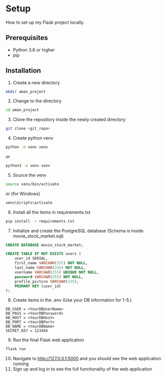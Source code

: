 # Setup

How to set up my Flask project locally.

## Prerequisites

- Python 3.6 or higher
- pip

## Installation

1. Create a new directory

```bash
mkdir aman_project
```

2. Change to the directory

```bash
cd aman_project
```

3. Clone the repository inside the newly created directory

```bash
git clone <git_repo>
```

4. Create python venv

```bash
python -m venv venv
```

or

```bash
python3 -m venv venv
```

5. Source the venv

```bash
source venv/bin/activate
```

or (for Windows)

```bash
venv\Scripts\activate
```

6. Install all the items in requirements.txt

```bash
pip install -r requirements.txt
```

7. Initialize and create the PostgreSQL database (Schema is inside movie_stock_market.sql)

```sql
CREATE DATABASE movie_stock_market;

CREATE TABLE IF NOT EXISTS users (
    user_id SERIAL,
    first_name VARCHAR(255) NOT NULL,
    last_name VARCHAR(255) NOT NULL,
    username VARCHAR(255) UNIQUE NOT NULL,
    password VARCHAR(255) NOT NULL,
    profile_picture VARCHAR(255),
    PRIMARY KEY (user_id)
);
```

8. Create items in the .env (Use your DB information for 1-5.)

```.env
DB_USER = <YourDBUserName>
DB_PASS = <YourDBPassword>
DB_HOST = <YourDBHost>
DB_PORT = <YourDBPort>
DB_NAME = <YourDBName>
SECRET_KEY = 123456
```

9. Run the final Flask web application

```bash
flask run
```

10. Navigate to http://127.0.0.1:5000 and you should see the web application running
11. Sign up and log in to see the full functionality of the web application
